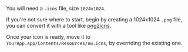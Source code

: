 You will need a `.icns` file, size `1024x1024`. 

If you're not sure where to start, begin by creating a 1024x1024 `.png` file, you can convert it with a tool like [png2icns](https://github.com/daveish/png2icns).

Once your icon is ready, move it to `YourApp.app/Contents/Resources/nw.icns`, by overriding the existing one.